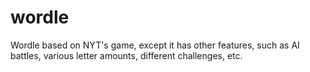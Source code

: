 # wordle
 Wordle based on NYT's game, except it has other features, such as AI battles, various letter amounts, different challenges, etc.
